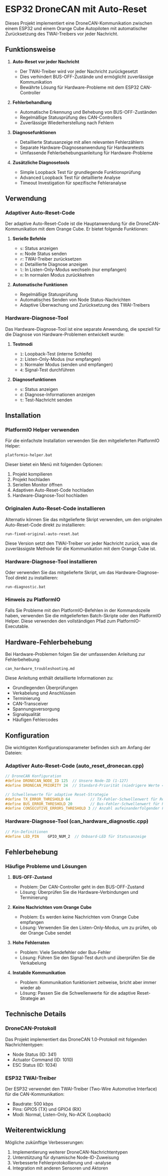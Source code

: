 # ESP32 DroneCAN mit Auto-Reset

Dieses Projekt implementiert eine DroneCAN-Kommunikation zwischen einem ESP32 und einem Orange Cube Autopiloten mit automatischer Zurücksetzung des TWAI-Treibers vor jeder Nachricht.

## Funktionsweise

1. **Auto-Reset vor jeder Nachricht**
   - Der TWAI-Treiber wird vor jeder Nachricht zurückgesetzt
   - Dies verhindert BUS-OFF-Zustände und ermöglicht zuverlässige Kommunikation
   - Bewährte Lösung für Hardware-Probleme mit dem ESP32 CAN-Controller

2. **Fehlerbehandlung**
   - Automatische Erkennung und Behebung von BUS-OFF-Zuständen
   - Regelmäßige Statusprüfung des CAN-Controllers
   - Zuverlässige Wiederherstellung nach Fehlern

3. **Diagnosefunktionen**
   - Detaillierte Statusanzeige mit allen relevanten Fehlerzählern
   - Separate Hardware-Diagnoseanwendung für Hardwaretests
   - Umfassende Fehlerbehebungsanleitung für Hardware-Probleme

4. **Zusätzliche Diagnosetools**
   - Simple Loopback Test für grundlegende Funktionsprüfung
   - Advanced Loopback Test für detaillierte Analyse
   - Timeout Investigation für spezifische Fehleranalyse

## Verwendung

### Adaptiver Auto-Reset-Code

Der adaptive Auto-Reset-Code ist die Hauptanwendung für die DroneCAN-Kommunikation mit dem Orange Cube. Er bietet folgende Funktionen:

1. **Serielle Befehle**
   - `s`: Status anzeigen
   - `n`: Node Status senden
   - `r`: TWAI-Treiber zurücksetzen
   - `d`: Detaillierte Diagnose anzeigen
   - `l`: In Listen-Only-Modus wechseln (nur empfangen)
   - `n`: In normalen Modus zurückkehren

2. **Automatische Funktionen**
   - Regelmäßige Statusprüfung
   - Automatisches Senden von Node Status-Nachrichten
   - Adaptive Überwachung und Zurücksetzung des TWAI-Treibers

### Hardware-Diagnose-Tool

Das Hardware-Diagnose-Tool ist eine separate Anwendung, die speziell für die Diagnose von Hardware-Problemen entwickelt wurde:

1. **Testmodi**
   - `1`: Loopback-Test (interne Schleife)
   - `2`: Listen-Only-Modus (nur empfangen)
   - `3`: Normaler Modus (senden und empfangen)
   - `4`: Signal-Test durchführen

2. **Diagnosefunktionen**
   - `s`: Status anzeigen
   - `d`: Diagnose-Informationen anzeigen
   - `t`: Test-Nachricht senden

## Installation

### PlatformIO Helper verwenden

Für die einfachste Installation verwenden Sie den mitgelieferten PlatformIO Helper:

```
platformio-helper.bat
```

Dieser bietet ein Menü mit folgenden Optionen:
1. Projekt kompilieren
2. Projekt hochladen
3. Seriellen Monitor öffnen
4. Adaptiven Auto-Reset-Code hochladen
5. Hardware-Diagnose-Tool hochladen

### Originalen Auto-Reset-Code installieren

Alternativ können Sie das mitgelieferte Skript verwenden, um den originalen Auto-Reset-Code direkt zu installieren:

```
run-fixed-original-auto-reset.bat
```

Diese Version setzt den TWAI-Treiber vor jeder Nachricht zurück, was die zuverlässigste Methode für die Kommunikation mit dem Orange Cube ist.

### Hardware-Diagnose-Tool installieren

Oder verwenden Sie das mitgelieferte Skript, um das Hardware-Diagnose-Tool direkt zu installieren:

```
run-diagnostic.bat
```

### Hinweis zu PlatformIO

Falls Sie Probleme mit den PlatformIO-Befehlen in der Kommandozeile haben, verwenden Sie die mitgelieferten Batch-Skripte oder den PlatformIO Helper. Diese verwenden den vollständigen Pfad zum PlatformIO-Executable.

## Hardware-Fehlerbehebung

Bei Hardware-Problemen folgen Sie der umfassenden Anleitung zur Fehlerbehebung:

```
can_hardware_troubleshooting.md
```

Diese Anleitung enthält detaillierte Informationen zu:
- Grundlegenden Überprüfungen
- Verkabelung und Anschlüssen
- Terminierung
- CAN-Transceiver
- Spannungsversorgung
- Signalqualität
- Häufigen Fehlercodes

## Konfiguration

Die wichtigsten Konfigurationsparameter befinden sich am Anfang der Dateien:

### Adaptiver Auto-Reset-Code (auto_reset_dronecan.cpp)

```cpp
// DroneCAN Konfiguration
#define DRONECAN_NODE_ID 125  // Unsere Node-ID (1-127)
#define DRONECAN_PRIORITY 24  // Standard-Priorität (niedrigere Werte = höhere Priorität)

// Schwellenwerte für adaptive Reset-Strategie
#define TX_ERROR_THRESHOLD 64         // TX-Fehler-Schwellenwert für Reset
#define BUS_ERROR_THRESHOLD 20        // Bus-Fehler-Schwellenwert für Reset
#define CONSECUTIVE_ERRORS_THRESHOLD 3 // Anzahl aufeinanderfolgender Fehler für Reset
```

### Hardware-Diagnose-Tool (can_hardware_diagnostic.cpp)

```cpp
// Pin-Definitionen
#define LED_PIN    GPIO_NUM_2  // Onboard-LED für Statusanzeige
```

## Fehlerbehebung

### Häufige Probleme und Lösungen

1. **BUS-OFF-Zustand**
   - Problem: Der CAN-Controller geht in den BUS-OFF-Zustand
   - Lösung: Überprüfen Sie die Hardware-Verbindungen und Terminierung

2. **Keine Nachrichten vom Orange Cube**
   - Problem: Es werden keine Nachrichten vom Orange Cube empfangen
   - Lösung: Verwenden Sie den Listen-Only-Modus, um zu prüfen, ob der Orange Cube sendet

3. **Hohe Fehlerraten**
   - Problem: Viele Sendefehler oder Bus-Fehler
   - Lösung: Führen Sie den Signal-Test durch und überprüfen Sie die Verkabelung

4. **Instabile Kommunikation**
   - Problem: Kommunikation funktioniert zeitweise, bricht aber immer wieder ab
   - Lösung: Passen Sie die Schwellenwerte für die adaptive Reset-Strategie an

## Technische Details

### DroneCAN-Protokoll

Das Projekt implementiert das DroneCAN 1.0-Protokoll mit folgenden Nachrichtentypen:

- Node Status (ID: 341)
- Actuator Command (ID: 1010)
- ESC Status (ID: 1034)

### ESP32 TWAI-Treiber

Der ESP32 verwendet den TWAI-Treiber (Two-Wire Automotive Interface) für die CAN-Kommunikation:

- Baudrate: 500 kbps
- Pins: GPIO5 (TX) und GPIO4 (RX)
- Modi: Normal, Listen-Only, No-ACK (Loopback)

## Weiterentwicklung

Mögliche zukünftige Verbesserungen:

1. Implementierung weiterer DroneCAN-Nachrichtentypen
2. Unterstützung für dynamische Node-ID-Zuweisung
3. Verbesserte Fehlerprotokollierung und -analyse
4. Integration mit anderen Sensoren und Aktoren
